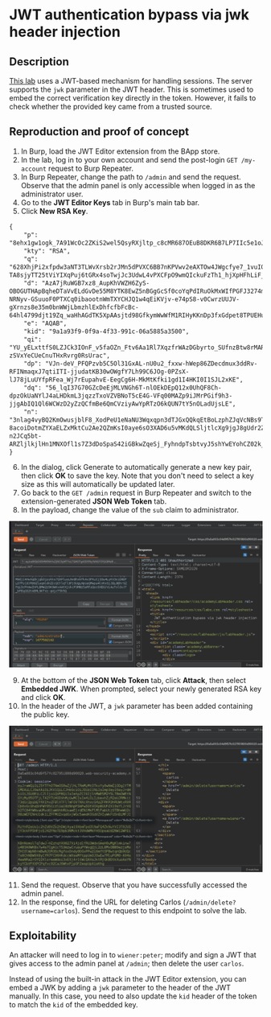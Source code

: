 # JWT authentication bypass via jwk header injection

## Description

[This lab](https://portswigger.net/web-security/jwt/lab-jwt-authentication-bypass-via-jwk-header-injection) uses a JWT-based mechanism for handling sessions. The server supports the `jwk` parameter in the JWT header. This is sometimes used to embed the correct verification key directly in the token. However, it fails to check whether the provided key came from a trusted source. 

## Reproduction and proof of concept

1. In Burp, load the JWT Editor extension from the BApp store.
2. In the lab, log in to your own account and send the post-login `GET /my-account` request to Burp Repeater.
3. In Burp Repeater, change the path to `/admin` and send the request. Observe that the admin panel is only accessible when logged in as the administrator user.
4. Go to the **JWT Editor Keys** tab in Burp's main tab bar.
5. Click **New RSA Key**.

```text
{
    "p": "8ehx1gw1ogk_7A91WcOc2ZKiS2wel5QsyRXjltp_c8cMR687OEuB8DKR6B7LP7IIc5e1oJ3Vs_V1II63fSGlnMP4jmTwO6ENQmILr4gfrJp2x_KcJLnejeFL3T1EMDtkAgbDKgnijFqnlHfBUiHE_o0k5Nymrcg3dL7HBeZv9NU",
    "kty": "RSA",
    "q": "628XhjPi2xfpdw3aNT3TLWvXrsb2rJMn5dPVXC6BB7nKPVwv2eAXTOw4JWgcfye7_1vuIOZr3x-TA8sjyTT25tViYIXqPuj6tGRx4soTwjJc3UdwL4vPXCFpO9wmQIckuFzTh1_hjXpHFhLiF_3TcgxKLP4g3ZV7ELZ4lCunNGk",
    "d": "AzA7jRuWGB7xz8_AupKhVWZH6ZyS-OBOGUTHApBqheDTaVvELdGvDe55M8YTK8EwZ5nBGgGcSf0coYqPdIRuOkMxWIfPGFJ3274mueBo_Qrf6JASyD8JH8am2e8eeg9GqxG19RwwZ4U9GdaMJKiyi2tDL96BjW8C-NRNyv-GSuuoF0PTXCq0ibaootnWmTXYCHJQ1w4qEiKVjv-e74pS8-v0CwrzUUJV-gXrnzs8e35m0bnWWjLbmzhlExDhfcfbFcBc-64hl4799djt19Zq_waHhAGdTK5XpAAsjtd98GfkymWwWfM1RIHyKKnDp3fxGdpet8TPUEHuILIiADmY6Q",
    "e": "AQAB",
    "kid": "9a1a93f9-0f9a-4f33-991c-06a5885a3500",
    "qi": "YU_yELxttfS0LZJCk3IOnF_v5faOZn_Ftv6Aa1Rl7XqzfrWAzDGbyrto_SUfnzBtw8rMARtLXGbHbdK6R3i4q_7g6nwB8WnMJVmlcPyAlUUt_mEX7f2fNVhUPnFQaW3od5ZPBsqk74NYCXqy-zSVxYeCUeCnuTHxRvrg0RsUrac",
    "dp": "VJn-deV_PFQPzvb5C5Ol31GxAL-nU0u2_fxxw-hWep86ZDecdmux3ddRv-RFINmaqxJ7qtiITI-jjudatKB30wOWgfY7Lh99C6JOg-0PZsX-lJ78jLuUYfpRFea_Wj7rEupahvE-EegCg6H-MkMtKfki1gd1I4HKI0I1SJL2xKE",
    "dq": "56_lqI37G70GZcDeEjMLVNGh6T-nlOEkDEpQ12x0UhQF8Ch-dpzOkUaNYlJ4aLHDkmL3jqzzTxoVZVBNoT5cE4G-VFq00MAZp9iJMrPGif9h3-jjgAbIQ1Ql6WCWzD2yZzQCfmBe6QmCVziyAwYpRTzO6kQUN7tY5nOLadUjsLE",
    "n": "3nlag4vyBQ2KmOwusjblF8_XodPeU1eNaNU3Wqxqpn3dTJGxQQkqEtBoLzphZJqVcNBs9Tk_36zEJapHkU9zAQAY__lbRkTevL-8acoiDotmZYXaELZxMktCu2Ae2QZmKsI0aye6sO3XAD6u5vMKdQLSljtlcXg9jgJ8gUdr2ZATJpb0RHlwXYTKE2xvm0fkL5BWSfqod-n2JCq5bt-ARZljlkjlHn1MNXOfl1s7Z3dDoSpaS42iGBkwZqeSj_FyhndpTsbtvyJ5shYwEYohCZ02k_WnaiwyMhT8fCnaR7OBTJ67rAOHqcpBxdShLOiosLrKwTwV2AGIJliGv5mvXQ"
}
```

6. In the dialog, click Generate to automatically generate a new key pair, then click **OK** to save the key. Note that you don't need to select a key size as this will automatically be updated later.
7. Go back to the `GET /admin` request in Burp Repeater and switch to the extension-generated **JSON Web Token** tab.
8. In the payload, change the value of the `sub` claim to administrator.

![JWT](../../_static/images/jwt3.png)

9. At the bottom of the **JSON Web Token** tab, click **Attack**, then select **Embedded JWK**. When prompted, select your newly generated RSA key and click **OK**.
10. In the header of the JWT, a `jwk` parameter has been added containing the public key.

![JWT](../../_static/images/jwt4.png)

11. Send the request. Observe that you have successfully accessed the admin panel.
12. In the response, find the URL for deleting Carlos (`/admin/delete?username=carlos`). Send the request to this endpoint to solve the lab.

## Exploitability

An attacker will need to log in to `wiener:peter`; modify and sign a JWT that gives access to the admin panel at `/admin`; then delete the user `carlos`. 

Instead of using the built-in attack in the JWT Editor extension, you can embed a JWK by adding a `jwk` parameter to the header of the JWT manually. In this case, you need to also update the `kid` header of the token to match the `kid` of the embedded key. 
